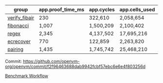 | group | app.proof_time_ms | app.cycles | app.cells_used | leaf.proof_time_ms | leaf.cycles | leaf.cells_used |
| -- | -- | -- | -- | -- | -- | -- |
| [verify_fibair](https://github.com/openvm-org/openvm/blob/benchmark-results/benchmarks-pr/2192/verify_fibair-f2f96463688dab9942fcbf57ebc6e6e4f803256d.md) | 230 |  322,610 |  2,058,654 |- | - | - |
| [fibonacci](https://github.com/openvm-org/openvm/blob/benchmark-results/benchmarks-pr/2192/fibonacci-f2f96463688dab9942fcbf57ebc6e6e4f803256d.md) | 1,007 |  1,500,209 |  2,100,402 |- | - | - |
| [regex](https://github.com/openvm-org/openvm/blob/benchmark-results/benchmarks-pr/2192/regex-f2f96463688dab9942fcbf57ebc6e6e4f803256d.md) | 2,345 |  4,137,502 |  17,695,216 |- | - | - |
| [ecrecover](https://github.com/openvm-org/openvm/blob/benchmark-results/benchmarks-pr/2192/ecrecover-f2f96463688dab9942fcbf57ebc6e6e4f803256d.md) | 770 |  122,859 |  2,263,820 |- | - | - |
| [pairing](https://github.com/openvm-org/openvm/blob/benchmark-results/benchmarks-pr/2192/pairing-f2f96463688dab9942fcbf57ebc6e6e4f803256d.md) | 1,435 |  1,745,742 |  25,468,210 |- | - | - |


Commit: https://github.com/openvm-org/openvm/commit/f2f96463688dab9942fcbf57ebc6e6e4f803256d

[Benchmark Workflow](https://github.com/openvm-org/openvm/actions/runs/18997620372)
